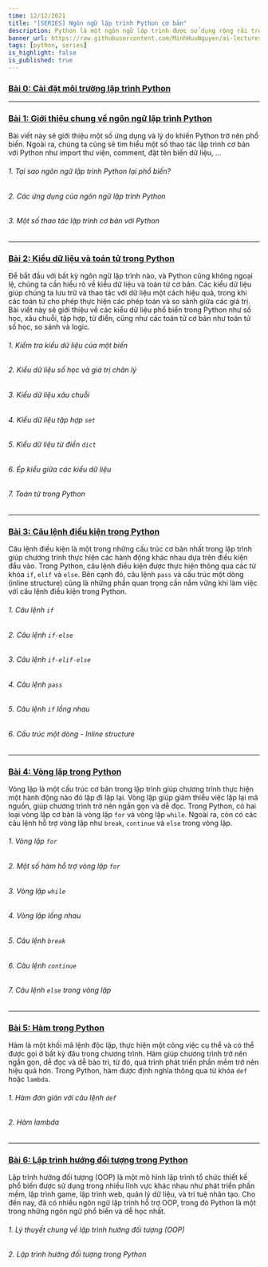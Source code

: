 ```yaml
---
time: 12/12/2021
title: "[SERIES] Ngôn ngữ lập trình Python cơ bản"
description: Python là một ngôn ngữ lập trình được sử dụng rộng rãi trong thời gian gần đây trong lĩnh vực trí tuệ nhân tạo, khoa học dữ liệu, phân tích dữ liệu, và nhiều lĩnh vực khác. Bài viết này sẽ giới thiệu về các kiến thức cơ bản về Python mà bạn cần biết để bắt đầu học lập trình với ngôn ngữ này.
banner_url: https://raw.githubusercontent.com/MinhHuuNguyen/ai-lectures/refs/heads/master/1_python_basic/images/1-introduction/python_logo.png
tags: [python, series]
is_highlight: false
is_published: true
---
```


### [Bài 0: Cài đặt môi trường lập trình Python](/blog/cai-dat-moi-truong-lap-trinh-python)

---

### [Bài 1: Giới thiệu chung về ngôn ngữ lập trình Python](/blog/gioi-thieu-chung-ve-ngon-ngu-lap-trinh-python)

Bài viết này sẽ giới thiệu một số ứng dụng và lý do khiến Python trở nên phổ biến. Ngoài ra, chúng ta cũng sẽ tìm hiểu một số thao tác lập trình cơ bản với Python như import thư viện, comment, đặt tên biến dữ liệu, ...

###### 1. Tại sao ngôn ngữ lập trình Python lại phổ biến?

###### 2. Các ứng dụng của ngôn ngữ lập trình Python

###### 3. Một số thao tác lập trình cơ bản với Python

---

### [Bài 2: Kiểu dữ liệu và toán tử trong Python](/blog/kieu-du-lieu-va-toan-tu-trong-python)

Để bắt đầu với bất kỳ ngôn ngữ lập trình nào, và Python cũng không ngoại lệ, chúng ta cần hiểu rõ về kiểu dữ liệu và toán tử cơ bản. Các kiểu dữ liệu giúp chúng ta lưu trữ và thao tác với dữ liệu một cách hiệu quả, trong khi các toán tử cho phép thực hiện các phép toán và so sánh giữa các giá trị. Bài viết này sẽ giới thiệu về các kiểu dữ liệu phổ biến trong Python như số học, xâu chuỗi, tập hợp, từ điển, cũng như các toán tử cơ bản như toán tử số học, so sánh và logic.

###### 1. Kiểm tra kiểu dữ liệu của một biến

###### 2. Kiểu dữ liệu số học và giá trị chân lý

###### 3. Kiểu dữ liệu xâu chuỗi

###### 4. Kiểu dữ liệu tập hợp `set`

###### 5. Kiểu dữ liệu từ điển `dict`

###### 6. Ép kiểu giữa các kiểu dữ liệu

###### 7. Toán tử trong Python

---

### [Bài 3: Câu lệnh điều kiện trong Python](/blog/cau-lenh-dieu-kien-trong-python)

Câu lệnh điều kiện là một trong những cấu trúc cơ bản nhất trong lập trình giúp chương trình thực hiện các hành động khác nhau dựa trên điều kiện đầu vào. Trong Python, câu lệnh điều kiện được thực hiện thông qua các từ khóa `if`, `elif` và `else`. Bên cạnh đó, câu lệnh `pass` và cấu trúc một dòng (inline structure) cũng là những phần quan trọng cần nắm vững khi làm việc với câu lệnh điều kiện trong Python.

###### 1. Câu lệnh `if`

###### 2. Câu lệnh `if-else`

###### 3. Câu lệnh `if-elif-else`

###### 4. Câu lệnh `pass`

###### 5. Câu lệnh `if` lồng nhau

###### 6. Cấu trúc một dòng - Inline structure

---

### [Bài 4: Vòng lặp trong Python](/blog/vong-lap-trong-python)

Vòng lặp là một cấu trúc cơ bản trong lập trình giúp chương trình thực hiện một hành động nào đó lặp đi lặp lại. Vòng lặp giúp giảm thiểu việc lặp lại mã nguồn, giúp chương trình trở nên ngắn gọn và dễ đọc. Trong Python, có hai loại vòng lặp cơ bản là vòng lặp `for` và vòng lặp `while`. Ngoài ra, còn có các câu lệnh hỗ trợ vòng lặp như `break`, `continue` và `else` trong vòng lặp.

###### 1. Vòng lặp `for`

###### 2. Một số hàm hỗ trợ vòng lặp `for`

###### 3. Vòng lặp `while`

###### 4. Vòng lặp lồng nhau

###### 5. Câu lệnh `break`

###### 6. Câu lệnh `continue`

###### 7. Câu lệnh `else` trong vòng lặp

---

### [Bài 5: Hàm trong Python](/blog/ham-trong-python)

Hàm là một khối mã lệnh độc lập, thực hiện một công việc cụ thể và có thể được gọi ở bất kỳ đâu trong chương trình. Hàm giúp chương trình trở nên ngắn gọn, dễ đọc và dễ bảo trì, từ đó, quá trình phát triển phần mềm trở nên hiệu quả hơn. Trong Python, hàm được định nghĩa thông qua từ khóa `def` hoặc `lambda`.

###### 1. Hàm đơn giản với câu lệnh `def`

###### 2. Hàm lambda

---

### [Bài 6: Lập trình hướng đối tượng trong Python](/blog/lap-trinh-huong-doi-tuong-trong-python)

Lập trình hướng đối tượng (OOP) là một mô hình lập trình tổ chức thiết kế phổ biến được sử dụng trong nhiều lĩnh vực khác nhau như phát triển phần mềm, lập trình game, lập trình web, quản lý dữ liệu, và trí tuệ nhân tạo. Cho đến nay, đã có nhiều ngôn ngữ lập trình hỗ trợ OOP, trong đó Python là một trong những ngôn ngữ phổ biến và dễ học nhất.

###### 1. Lý thuyết chung về lập trình hướng đối tượng (OOP)

###### 2. Lập trình hướng đối tượng trong Python
